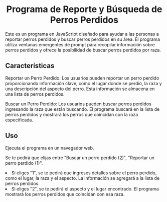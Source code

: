 <h1 align="center">Programa de Reporte y Búsqueda de Perros Perdidos</h1>
<p>Este es un programa en JavaScript diseñado para ayudar a las personas a reportar perros perdidos y buscar perros perdidos en su área. El programa utiliza ventanas emergentes de prompt para recopilar información sobre perros perdidos y ofrece la posibilidad de buscar perros perdidos por raza.<p/>

<h2>Características</h2>
Reportar un Perro Perdido: Los usuarios pueden reportar un perro perdido proporcionando información clave, como el lugar donde se perdió, la raza y una descripción del aspecto del perro. Esta información se almacena en una lista de perros perdidos.

Buscar un Perro Perdido: Los usuarios pueden buscar perros perdidos ingresando la raza que están buscando. El programa buscará en la lista de perros perdidos y mostrará los perros que coincidan con la raza especificada.

<h2>Uso</h2>
Ejecuta el programa en un navegador web.

Se te pedirá que elijas entre "Buscar un perro perdido (2)", "Reportar un perro perdido (1)".

<li>Si eliges "1", se te pedirá que ingreses detalles sobre el perro perdido, como el lugar, la raza y el aspecto. La información se agregará a la lista de perros perdidos.</li>

<li>Si eliges "2", se te pedirá el aspecto y el lugar encontrado. El programa mostrará los perros perdidos que coincidan con esa raza.</li>
